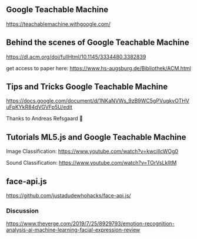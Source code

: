 ## Google Teachable Machine
https://teachablemachine.withgoogle.com/

## Behind the scenes of Google Teachable Machine
https://dl.acm.org/doi/fullHtml/10.1145/3334480.3382839

get access to paper here: https://www.hs-augsburg.de/Bibliothek/ACM.html

## Tips and Tricks Google Teachable Machine
https://docs.google.com/document/d/1NKaNVWs_9zB9WC5gPVugkvOTHVuFpKYkR84dVGVFp5U/edit 

Thanks to Andreas Refsgaard 🙏

## Tutorials ML5.js and Google Teachable Machine
Image Classification: https://www.youtube.com/watch?v=kwcillcWOg0

Sound Classification: https://www.youtube.com/watch?v=TOrVsLklltM

## face-api.js
https://github.com/justadudewhohacks/face-api.js/
### Discussion
https://www.theverge.com/2019/7/25/8929793/emotion-recognition-analysis-ai-machine-learning-facial-expression-review



